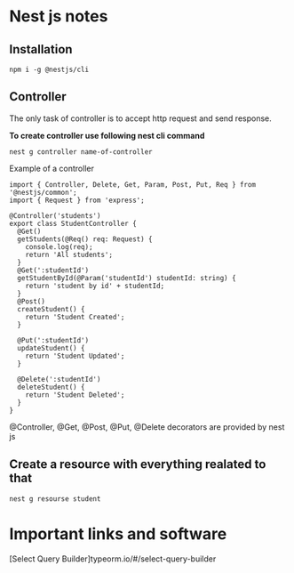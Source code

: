 # Nest js notes

## Installation

`npm i -g @nestjs/cli`

## Controller

The only task of controller is to accept http request and send response.

**To create controller use following nest cli command**

`nest g controller name-of-controller`

Example of a controller

```
import { Controller, Delete, Get, Param, Post, Put, Req } from '@nestjs/common';
import { Request } from 'express';

@Controller('students')
export class StudentController {
  @Get()
  getStudents(@Req() req: Request) {
    console.log(req);
    return 'All students';
  }
  @Get(':studentId')
  getStudentById(@Param('studentId') studentId: string) {
    return 'student by id' + studentId;
  }
  @Post()
  createStudent() {
    return 'Student Created';
  }

  @Put(':studentId')
  updateStudent() {
    return 'Student Updated';
  }

  @Delete(':studentId')
  deleteStudent() {
    return 'Student Deleted';
  }
}
```

@Controller, @Get, @Post, @Put, @Delete decorators are provided by nest js


## Create a resource with everything realated to that

`nest g resourse student`

# Important links and software

[Select Query Builder]typeorm.io/#/select-query-builder
